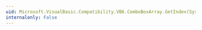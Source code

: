 ```yaml
---
uid: Microsoft.VisualBasic.Compatibility.VB6.ComboBoxArray.GetIndex(System.Windows.Forms.ComboBox)
internalonly: False
---
```


